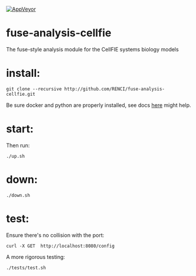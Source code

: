 

[![AppVeyor](https://img.shields.io/docker/cloud/build/txscience/fuse-analysis-cellfie?style=plastic)](https://hub.docker.com/repository/docker/txscience/fuse-analysis-cellfie/builds)

# fuse-analysis-cellfie
The fuse-style analysis module for the CellFIE systems biology models

# install:
```
git clone --recursive http://github.com/RENCI/fuse-analysis-cellfie.git
```
Be sure docker and python are properly installed, see docs [here](https://github.com/RENCI/pdspi-fhir-example/tree/master/doc) might help.

# start:
Then run:
```
./up.sh
```

# down:
```
./down.sh
```

# test:

Ensure there's no collision with the port:
```
curl -X GET  http://localhost:8080/config
```
A more rigorous testing:
```
./tests/test.sh
```
